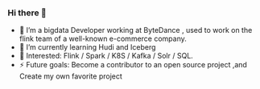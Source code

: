 ### Hi there 👋

- 🔭 I’m a bigdata Developer working at ByteDance , used to work on the flink team of a well-known e-commerce company.
- 🌱 I’m currently learning Hudi and Iceberg 
- 👯 Interested: Flink / Spark / K8S / Kafka / Solr / SQL.
- ⚡ Future goals: Become a contributor to an open source project ,and Create my own favorite project

